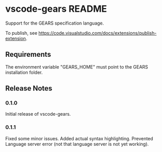 # vscode-gears README

Support for the GEARS specification language.

To publish, see https://code.visualstudio.com/docs/extensions/publish-extension.

## Requirements

The environment variable "GEARS\_HOME" must point to the GEARS installation folder.

## Release Notes

### 0.1.0

Initial release of vscode-gears.

### 0.1.1

Fixed some minor issues. Added actual syntax highlighting. Prevented Language server error (not that language server is not yet working).